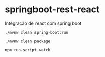 # springboot-rest-react
Integração de react com spring boot

```
./mvnw clean spring-boot:run
```

```
./mvnw clean package
```
 
```
npm run-script watch
```
